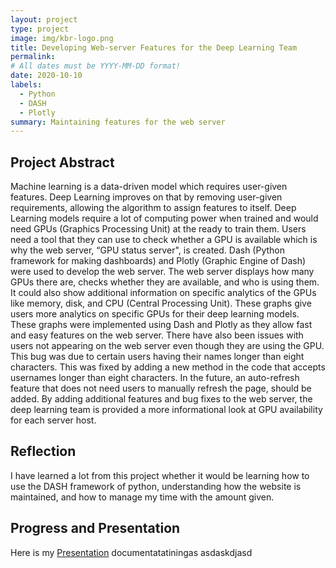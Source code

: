 ```yaml
---
layout: project
type: project
image: img/kbr-logo.png
title: Developing Web-server Features for the Deep Learning Team 
permalink: 
# All dates must be YYYY-MM-DD format!
date: 2020-10-10
labels:
  - Python
  - DASH
  - Plotly
summary: Maintaining features for the web server
---
```


## Project Abstract

Machine learning is a data-driven model which requires user-given features. Deep Learning improves on that by removing user-given requirements, allowing the algorithm to assign features to itself.  Deep Learning models require a lot of computing power when trained and would need GPUs (Graphics Processing Unit) at the ready to train them. Users need a tool that they can use to check whether a GPU is available which is why the web server, “GPU status server", is created. Dash (Python framework for making dashboards) and Plotly (Graphic Engine of Dash) were used to develop the web server. The web server displays how many GPUs there are, checks whether they are available, and who is using them. It could also show additional information on specific analytics of the GPUs like memory, disk, and CPU (Central Processing Unit). These graphs give users more analytics on specific GPUs for their deep learning models. These graphs were implemented using Dash and Plotly as they allow fast and easy features on the web server. There have also been issues with users not appearing on the web server even though they are using the GPU. This bug was due to certain users having their names longer than eight characters. This was fixed by adding a new method in the code that accepts usernames longer than eight characters. In the future, an auto-refresh feature that does not need users to manually refresh the page, should be added. By adding additional features and bug fixes to the web server, the deep learning team is provided a more informational look at GPU availability for each server host. 

## Reflection

I have learned a lot from this project whether it would be learning how to use the DASH framework of python, understanding how the website is maintained, and how to manage my time with the amount given.

## Progress and Presentation

Here is my [Presentation](https://docs.google.com/presentation/d/1yPRs8vxF040HdUPke632nkWaMuBigXCOH5ZVoUWNmzE/edit?usp=sharing) documentatatiningas asdaskdjasd
